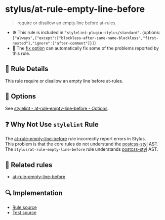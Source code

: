 # stylus/at-rule-empty-line-before

> require or disallow an empty line before at-rules.

- :gear: This rule is included in `"stylelint-plugin-stylus/standard"`. (options: `["always",{"except":["blockless-after-same-name-blockless","first-nested"],"ignore":["after-comment"]}]`)
- :wrench: The [fix option](https://stylelint.io/user-guide/usage/options#fix) can automatically fix some of the problems reported by this rule.

## :book: Rule Details

This rule require or disallow an empty line before at-rules.

## :wrench: Options

See [stylelint - at-rule-empty-line-before - Options](https://stylelint.io/user-guide/rules/at-rule-empty-line-before#options).

## :question: Why Not Use `stylelint` Rule

The [at-rule-empty-line-before] rule incorrectly report errors in Stylus.  
This problem is that the core rules do not understand the [postcss-styl] AST.  
The `stylus/at-rule-empty-line-before` rule understands [postcss-styl] AST.

## :couple: Related rules

- [at-rule-empty-line-before]

[at-rule-empty-line-before]: https://stylelint.io/user-guide/rules/at-rule-empty-line-before
[postcss-styl]: https://github.com/stylus/postcss-styl

## :mag: Implementation

- [Rule source](https://github.com/stylus/stylelint-stylus/blob/main/lib/rules/at-rule-empty-line-before.js)
- [Test source](https://github.com/stylus/stylelint-stylus/blob/main/tests/lib/rules/at-rule-empty-line-before.js)
